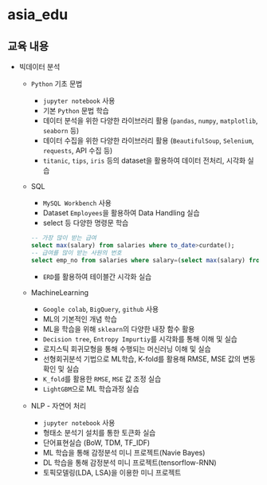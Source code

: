 # asia_edu
## 교육 내용
- 빅데이터 분석
  - `Python` 기초 문법
    + `jupyter notebook` 사용
    + 기본 `Python` 문법 학습
    + 데이터 분석을 위한 다양한 라이브러리 활용 (`pandas`, `numpy`, `matplotlib`, `seaborn` 등)
    + 데이터 수집을 위한 다양한 라이브러리 활용 (`BeautifulSoup`, `Selenium`, `requests`, API 수집 등)
    + `titanic`, `tips`, `iris` 등의 dataset을 활용하여 데이터 전처리, 시각화 실습  
    
  - SQL
    - `MySQL Workbench` 사용
    - Dataset `Employees`을 활용하여 Data Handling 실습
    - select 등 다양한 명령문 학습
    ```sql
    -- 가장 많이 받는 급여
    select max(salary) from salaries where to_date>curdate();
    -- 급여를 많이 받는 사원의 번호
    select emp_no from salaries where salary=(select max(salary) from salaries) and to_date>curdate();
    ```
    - `ERD`를 활용하여 테이블간 시각화 실습  
    
  - MachineLearning
    - `Google colab`, `BigQuery`, `github` 사용
    - ML의 기본적인 개념 학습
    - ML을 학습을 위해 `sklearn`의 다양한 내장 함수 활용
    - `Decision tree`, `Entropy Impurtiy`를 시각화를 통해 이해 및 실습
    - 로지스틱 회귀모형을 통해 수행되는 머신러닝 이해 및 실습
    - 선형회귀분석 기법으로 ML학습, K-fold를 활용해 RMSE, MSE 값의 변동 확인 및 실습
    - `K_fold`를 활용한 `RMSE`, `MSE` 값 조정 실습
    - `LightGBM`으로 ML 학습과정 실습  
    
  - NLP - 자연어 처리
    - `jupyter notebook` 사용
    - 형태소 분석기 설치를 통한 토큰화 실습
    - 단어표현실습 (BoW, TDM, TF_IDF)
    - ML 학습을 통해 감정분석 미니 프로젝트(Navie Bayes)
    - DL 학습을 통해 감정분석 미니 프로젝트(tensorflow-RNN)
    - 토픽모델링(LDA, LSA)을 이용한 미니 프로젝트
